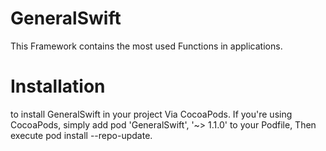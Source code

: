 # GeneralSwift
This Framework contains the most used  Functions in applications.
# Installation
to install GeneralSwift in your project Via CocoaPods.
If you're using CocoaPods, simply add pod 'GeneralSwift', '~> 1.1.0' to your Podfile,
Then execute pod install --repo-update.
